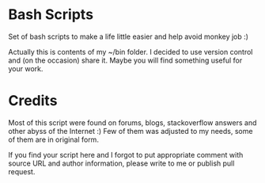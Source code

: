 Bash Scripts
============

Set of bash scripts to make a life little easier and help avoid monkey job :)

Actually this is contents of my ~/bin folder.
I decided to use version control and (on the occasion) share it.
Maybe you will find something useful for your work.

Credits
============
Most of this script were found on forums, blogs, stackoverflow answers and other abyss of the Internet :) Few of them was adjusted to my needs, some of them are in original form.

If you find your script here and I forgot to put appropriate comment with source URL and author information, please write to me or publish pull request.
